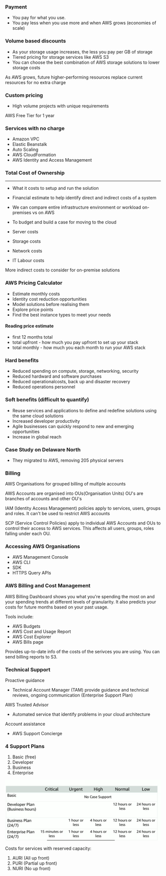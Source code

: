 ### Payment
- You pay for what you use.
- You pay less when you use more and when AWS grows (economies of scale)


### Volume based discounts
- As your storage usage increases, the less you pay per GB of storage
- Tiered pricing for storage services like AWS S3
- You can choose the best combination of AWS storage solutions to lower storage costs 

As AWS grows, future higher-performing resources replace current resources for no extra charge

### Custom pricing
- High volume projects with unique requirements


AWS Free Tier for 1 year

### Services with no charge
- Amazon VPC
- Elastic Beanstalk
- Auto Scaling
- AWS CloudFormation
- AWS Identity and Access Management

### Total Cost of Ownership
---
- What it costs to setup and run the solution
- Financial estimate to help identify direct and indirect costs of a system

- We can compare entire infrastructure environment or workload on-premises vs on AWS
- To budget and build a case for moving to the cloud

- Server costs
- Storage costs
- Network costs
- IT Labour costs


More indirect costs to consider for on-premise solutions 

### AWS Pricing Calculator
- Estimate monthly costs
- Identity cost reduction opportunities
- Model solutions before realising them
- Explore price points
- Find the best instance types to meet your needs

#### Reading price estimate
- first 12 months total 
- total upfront - how much you pay upfront to set up your stack
- total monthly - how much you each month to run your AWS stack

### Hard benefits
- Reduced spending on compute, storage, networking, security
- Reduced hardward and software purchases
- Reduced operationalcosts, back up and disaster recovery
- Reduced operations personnel

### Soft benefits (difficult to quantify)
- Reuse services and applications to define and redefine solutions using the same cloud solutions
- Increased developer productivity
- Agile businesses can quickly respond to new and emerging opportunities
- Increase in global reach 


### Case Study on Delaware North
- They migrated to AWS, removing 205 physical servers

### Billing

AWS Organisations for grouped billing of multiple accounts 

AWS Accounts are organised into OUs(Organisation Units)
OU's are branches of accounts and other OU's

IAM (Identity Access Management) policies apply to services, users, groups and roles. It can't be used to restrict AWS accounts

SCP (Service Control Policies) apply to individual AWS Accounts and OUs to control their access to AWS services. This affects all users, groups, roles falling under each OU.

### Accessing AWS Organisations
- AWS Management Console
- AWS CLI
- SDK
- HTTPS Query APIs

### AWS Billing and Cost Management

AWS Billing Dashboard shows you what you're spending the most on and your spending trends at different levels of granularity. It also predicts your costs for future months based on your past usage.

Tools include:
- AWS Budgets
- AWS Cost and Usage Report
- AWS Cost Explorer
- AWS Bills page

Provides up-to-date info of the costs of the serivces you are using.
You can send billing reports to S3.

### Technical Support

Proactive guidance
- Technical Account Manager (TAM) provide guidance and technical reviews, ongoing communication (Enterprise Support Plan)

AWS Trusted Advisor
- Automated service that identify problems in your cloud architecture 

Account assistance
- AWS Support Concierge

### 4 Support Plans
1. Basic (free)
2. Developer 
3. Business
4. Enterprise

![technical support](technical_support_response_types.png)

Costs for services with reserved capacity:
1. AURI (All up front)
2. PURI (Partial up front)
3. NURI (No up front)